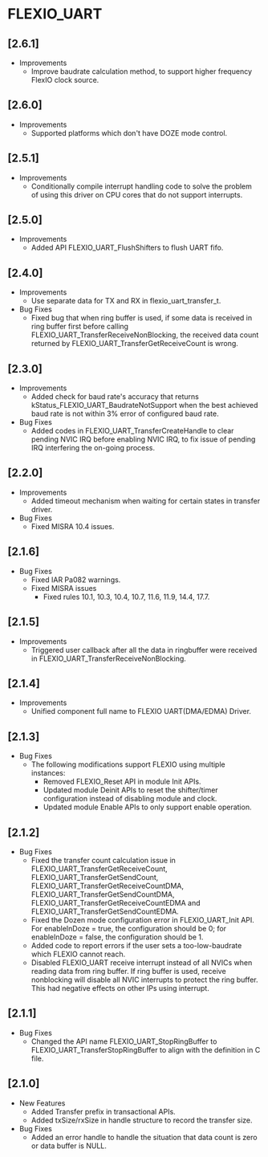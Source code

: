 # FLEXIO_UART

## [2.6.1]

- Improvements
  - Improve baudrate calculation method, to support higher frequency FlexIO clock source.

## [2.6.0]

- Improvements
  - Supported platforms which don't have DOZE mode control.

## [2.5.1]

- Improvements
  - Conditionally compile interrupt handling code to solve the problem of using this driver on CPU cores that do not support interrupts.

## [2.5.0]

- Improvements
  - Added API FLEXIO_UART_FlushShifters to flush UART fifo.

## [2.4.0]

- Improvements
  - Use separate data for TX and RX in flexio_uart_transfer_t.
- Bug Fixes
  - Fixed bug that when ring buffer is used, if some data is received in ring buffer first before calling
    FLEXIO_UART_TransferReceiveNonBlocking, the received data count returned by FLEXIO_UART_TransferGetReceiveCount
    is wrong.

## [2.3.0]

- Improvements
  - Added check for baud rate's accuracy that returns kStatus_FLEXIO_UART_BaudrateNotSupport when the best
    achieved baud rate is not within 3% error of configured baud rate.
- Bug Fixes
  - Added codes in FLEXIO_UART_TransferCreateHandle to clear pending NVIC IRQ before enabling NVIC IRQ, to fix issue
    of pending IRQ interfering the on-going process.

## [2.2.0]

- Improvements
  - Added timeout mechanism when waiting for certain states in transfer driver.
- Bug Fixes
  - Fixed MISRA 10.4 issues.

## [2.1.6]

- Bug Fixes
  - Fixed IAR Pa082 warnings.
  - Fixed MISRA issues
    - Fixed rules 10.1, 10.3, 10.4, 10.7, 11.6, 11.9, 14.4, 17.7.

## [2.1.5]

- Improvements
  - Triggered user callback after all the data in ringbuffer were received in FLEXIO_UART_TransferReceiveNonBlocking.

## [2.1.4]

- Improvements
  - Unified component full name to FLEXIO UART(DMA/EDMA) Driver.

## [2.1.3]

- Bug Fixes
  - The following modifications support FLEXIO using multiple instances:
    - Removed FLEXIO_Reset API in module Init APIs.
    - Updated module Deinit APIs to reset the shifter/timer configuration instead of disabling module and clock.
    - Updated module Enable APIs to only support enable operation.

## [2.1.2]

- Bug Fixes
  - Fixed the transfer count calculation issue in FLEXIO_UART_TransferGetReceiveCount,
    FLEXIO_UART_TransferGetSendCount, FLEXIO_UART_TransferGetReceiveCountDMA, FLEXIO_UART_TransferGetSendCountDMA,
    FLEXIO_UART_TransferGetReceiveCountEDMA and FLEXIO_UART_TransferGetSendCountEDMA.
  - Fixed the Dozen mode configuration error in FLEXIO_UART_Init API. For enableInDoze = true, the configuration
    should be 0; for enableInDoze = false, the configuration should be 1.
  - Added code to report errors if the user sets a too-low-baudrate which FLEXIO cannot reach.
  - Disabled FLEXIO_UART receive interrupt instead of all NVICs when reading data from ring buffer.
    If ring buffer is used, receive nonblocking will disable all NVIC interrupts to protect
    the ring buffer. This had negative effects on other IPs using interrupt.

## [2.1.1]

- Bug Fixes
  - Changed the API name FLEXIO_UART_StopRingBuffer to FLEXIO_UART_TransferStopRingBuffer to align
    with the definition in C file.

## [2.1.0]

- New Features
  - Added Transfer prefix in transactional APIs.
  - Added txSize/rxSize in handle structure to record the transfer size.
- Bug Fixes
  - Added an error handle to handle the situation that data count is zero or data buffer is NULL.
